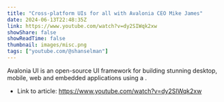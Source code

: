```yaml
---
title: "Cross-platform UIs for all with Avalonia CEO Mike James"
date: 2024-06-13T22:48:35Z
link: https://www.youtube.com/watch?v=dy2SIWqk2xw
showShare: false
showReadTime: false
thumbnail: images/misc.png
tags: ["youtube.com/@shanselman"]
---
```

Avalonia UI is an open-source UI framework for building stunning desktop, mobile, web and embedded applications using a .

- Link to article: https://www.youtube.com/watch?v=dy2SIWqk2xw